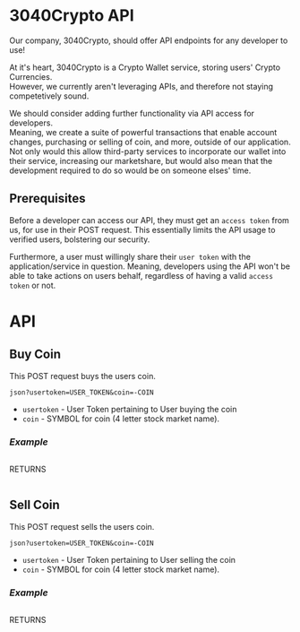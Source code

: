 # 3040Crypto API

Our company, 3040Crypto, should offer API endpoints for any developer to use!

At it's heart, 3040Crypto is a Crypto Wallet service, storing users' Crypto Currencies.  
However, we currently aren't leveraging APIs, and therefore not staying competetively sound.

We should consider adding further functionality via API access for developers.  
Meaning, we create a suite of powerful transactions that enable account changes, purchasing or selling of coin, and more, outside of our application.
Not only would this allow third-party services to incorporate our wallet into their service, increasing our marketshare, but would also mean that the development required to do so would be on someone elses' time.

## Prerequisites
Before a developer can access our API, they must get an `access token` from us, for use in their POST request. This essentially limits the API usage to verified users, bolstering our security.

Furthermore, a user must willingly share their `user token` with the application/service in question. Meaning, developers using the API won't be able to take actions on users behalf, regardless of having a valid `access token` or not.

# API

## Buy Coin
This POST request buys the users coin.
```
json?usertoken=USER_TOKEN&coin=-COIN
```

- `usertoken` - User Token pertaining to User buying the coin
- `coin` - SYMBOL for coin (4 letter stock market name).

### *Example*

```

```
RETURNS
```
```

## Sell Coin
This POST request sells the users coin.
```
json?usertoken=USER_TOKEN&coin=-COIN
```

- `usertoken` - User Token pertaining to User selling the coin
- `coin` - SYMBOL for coin (4 letter stock market name).
### *Example*

```

```
RETURNS
```
```